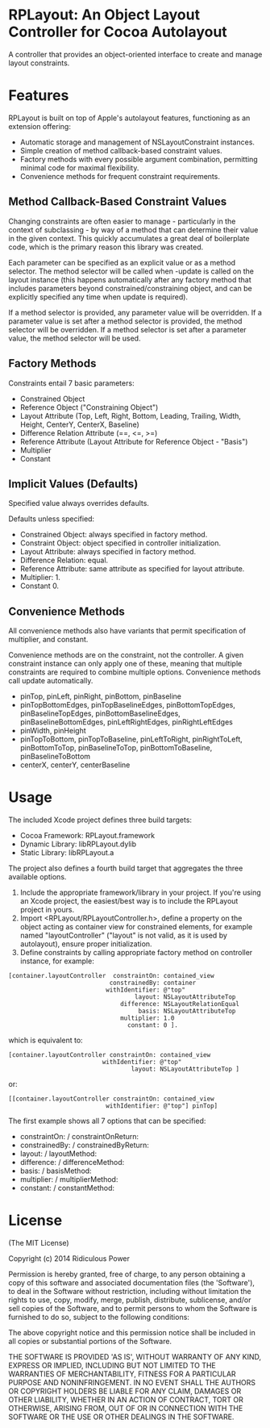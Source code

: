 # RPLayout: An Object Layout Controller for Cocoa Autolayout #

A controller that provides an object-oriented interface to create and manage layout constraints. 

# Features #

RPLayout is built on top of Apple's autolayout features, functioning as an extension offering:

* Automatic storage and management of NSLayoutConstraint instances.
* Simple creation of method callback-based constraint values.
* Factory methods with every possible argument combination, permitting minimal code for maximal flexibility.
* Convenience methods for frequent constraint requirements.

## Method Callback-Based Constraint Values ##

Changing constraints are often easier to manage - particularly in the context of subclassing - by way of a method that can determine their value in the given context. This quickly accumulates a great deal of boilerplate code, which is the primary reason this library was created.

Each parameter can be specified as an explicit value or as a method selector. The method selector will be called when -update is called on the layout instance (this happens automatically after any factory method that includes parameters beyond constrained/constraining object, and can be explicitly specified any time when update is required).

If a method selector is provided, any parameter value will be overridden. If a parameter value is set after a method selector is provided, the method selector will be overridden. If a method selector is set after a parameter value, the method selector will be used.

## Factory Methods ##

Constraints entail 7 basic parameters:

* Constrained Object
* Reference Object              ("Constraining Object")
* Layout Attribute              (Top, Left, Right, Bottom, Leading, Trailing, Width, Height, CenterY, CenterX, Baseline)
* Difference Relation Attribute (==, <=, >=)
* Reference Attribute           (Layout Attribute for Reference Object - "Basis")
* Multiplier
* Constant

## Implicit Values (Defaults) ##

Specified value always overrides defaults.

Defaults unless specified:

* Constrained Object:   always specified in factory method.
* Constraint Object:    object specified in controller initialization.
* Layout Attribute:     always specified in factory method.
* Difference Relation:  equal.
* Reference Attribute:  same attribute as specified for layout attribute.
* Multiplier:           1.
* Constant              0.

## Convenience Methods ##

All convenience methods also have variants that permit specification of multiplier, and constant.

Convenience methods are on the constraint, not the controller. A given constraint instance can only apply one of these, meaning that multiple constraints are required to combine multiple options. Convenience methods call update automatically.

* pinTop, pinLeft, pinRight, pinBottom, pinBaseline
* pinTopBottomEdges, pinTopBaselineEdges, pinBottomTopEdges, pinBaselineTopEdges, pinBottomBaselineEdges, pinBaselineBottomEdges, pinLeftRightEdges, pinRightLeftEdges
* pinWidth, pinHeight
* pinTopToBottom, pinTopToBaseline, pinLeftToRight, pinRightToLeft, pinBottomToTop, pinBaselineToTop, pinBottomToBaseline, pinBaselineToBottom
* centerX, centerY, centerBaseline

# Usage #

The included Xcode project defines three build targets:

* Cocoa Framework: RPLayout.framework
* Dynamic Library: libRPLayout.dylib
* Static Library: libRPLayout.a

The project also defines a fourth build target that aggregates the three available options. 

1. Include the appropriate framework/library in your project. If you're using an Xcode project, the easiest/best way is to include the RPLayout project in yours.
2. Import &lt;RPLayout/RPLayoutController.h&gt;, define a property on the object acting as container view for constrained elements, for example named "layoutController" ("layout" is not valid, as it is used by autolayout), ensure proper initialization.
3. Define constraints by calling appropriate factory method on controller instance, for example: 

```
[container.layoutController  constraintOn: contained_view 
			                constrainedBy: container
		                   withIdentifier: @"top"
		                           layout: NSLayoutAttributeTop
		                       difference: NSLayoutRelationEqual
		                            basis: NSLayoutAttributeTop
		                       multiplier: 1.0
		                         constant: 0 ].
```

  which is equivalent to:

```
[container.layoutController constraintOn: contained_view 
                          withIdentifier: @"top"
                                  layout: NSLayoutAttributeTop ] 
```

  or:

```
[[container.layoutController constraintOn: contained_view 
                           withIdentifier: @"top"] pinTop]
```

The first example shows all 7 options that can be specified:

* constraintOn:   /  constraintOnReturn:
* constrainedBy:  /  constrainedByReturn:
* layout:         /  layoutMethod:
* difference:     /  differenceMethod:
* basis:          /  basisMethod:
* multiplier:     /  multiplierMethod:
* constant:       /  constantMethod:

# License #

  (The MIT License)

  Copyright (c) 2014 Ridiculous Power

  Permission is hereby granted, free of charge, to any person obtaining
  a copy of this software and associated documentation files (the
  'Software'), to deal in the Software without restriction, including
  without limitation the rights to use, copy, modify, merge, publish,
  distribute, sublicense, and/or sell copies of the Software, and to
  permit persons to whom the Software is furnished to do so, subject to
  the following conditions:

  The above copyright notice and this permission notice shall be
  included in all copies or substantial portions of the Software.

  THE SOFTWARE IS PROVIDED 'AS IS', WITHOUT WARRANTY OF ANY KIND,
  EXPRESS OR IMPLIED, INCLUDING BUT NOT LIMITED TO THE WARRANTIES OF
  MERCHANTABILITY, FITNESS FOR A PARTICULAR PURPOSE AND NONINFRINGEMENT.
  IN NO EVENT SHALL THE AUTHORS OR COPYRIGHT HOLDERS BE LIABLE FOR ANY
  CLAIM, DAMAGES OR OTHER LIABILITY, WHETHER IN AN ACTION OF CONTRACT,
  TORT OR OTHERWISE, ARISING FROM, OUT OF OR IN CONNECTION WITH THE
  SOFTWARE OR THE USE OR OTHER DEALINGS IN THE SOFTWARE.